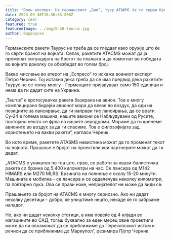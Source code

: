```yaml
---
title: "Воен експерт: Не германскиот „Бик“, туку АТАКМС ќе го скрши Кремљ"
date: 2023-09-30T18:30:53.800Z
category: свет
featured: true
featuredImage: ../img/8-30-taurus.jpg
author: Вардарски
---
```

Германските ракети Таурус не треба да се гледаат како оружје што ќе го сврти бранот на војната. Сепак, ракетите ATACMS можат да ја променат ситуацијата на брегот на плажата и да помогнат во победата во војната доколку се обезбедат во голем број.

Вакво мислење во етерот на „Еспресо“ го искажа воениот експерт Петро Черник. Тој истакна дека треба да се има предвид дека ракетите Таурус не се толку многу - Германците пријавуваат само 150 единици и нема да ги дадат сите на Украина.

„Taurus“ е крстосувачка ракета базирана на авион. Тоа е многу комплицирано бидејќи авионот мора да влезе во воздух, да оди на позициите за лансирање, да ги направи тие лансирања, да се врати. Су-24 е голема машина, нашите авиони се Набљудувани од Русите, постојано нешто се фрла на нашите аеродроми. Мораме да ги кренеме авионите во воздух за да ги спасиме. Тоа е филозофијата зад користењето на вакви ракети“, нагласи Черник.

Во исто време, ракетите ATASMS навистина можат да го променат текот на војната. Прашање е бројот на проектили кои партнерите можат да ги дадат.

„ATACMS е уникатен по тоа што, прво, се работи за квази-балистичка ракета со брзина од 5.400 километри на час. Се лансира од M142 HIMARS или M270 MLRS. Брзината на полнење е околу 15-20 минути. Машината е мобилна - се лансира и се оддалечува неколку километри, па повторно пука. Ова се прави ноќе, непријателот не може да види сè.

Прашањето за бројот на ATACMS е многу сериозно. Ако ни дадат неколку десетици - добро, ќе уништиме нешто, некаде ќе го забрзаме нападот.

Но, ако ни дадат неколку стотици, а има повеќе од 4 илјади во магацините во САД, тогаш буквално за еден месец овие проектили може да ни овозможат да се приближиме до Перекопскиот истом и речиси да се приближиме до Мариупол“, резимира Пјотр Черник.